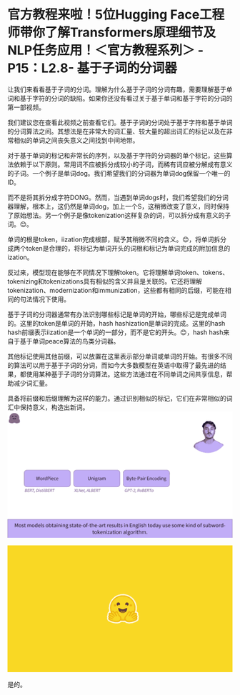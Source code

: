 # 官方教程来啦！5位Hugging Face工程师带你了解Transformers原理细节及NLP任务应用！＜官方教程系列＞ - P15：L2.8- 基于子词的分词器 

让我们来看看基于子词的分词。理解为什么基于子词的分词有趣，需要理解基于单词和基于字符的分词的缺陷。如果你还没有看过关于基于单词和基于字符的分词的第一部视频。

我们建议您在查看此视频之前查看它们。基于子词的分词处于基于字符和基于单词的分词算法之间。其想法是在非常大的词汇量、较大量的超出词汇的标记以及在非常相似的单词之间丧失意义之间找到中间地带。

对于基于单词的标记和非常长的序列，以及基于字符的分词器的单个标记，这些算法依赖于以下原则。常用词不应被拆分成较小的子词，而稀有词应被分解成有意义的子词。一个例子是单词dog。我们希望我们的分词器为单词dog保留一个唯一的ID。

而不是将其拆分成字符DONG。然而，当遇到单词dogs时，我们希望我们的分词器理解，根本上，这仍然是单词dog，加上一个S，这稍微改变了意义，同时保持了原始想法。另一个例子是像tokenization这样复杂的词，可以拆分成有意义的子词。😊。

单词的根是token，iization完成根部，赋予其稍微不同的含义。😊，将单词拆分成两个token是合理的，将标记为单词开头的词根和标记为单词完成的附加信息的ization。

反过来，模型现在能够在不同情况下理解token。它将理解单词token、tokens、tokenizing和tokenizations具有相似的含义并且是关联的。它还将理解tokenization、modernization和immunization，这些都有相同的后缀，可能在相同的句法情况下使用。

基于子词的分词器通常有办法识别哪些标记是单词的开始，哪些标记是完成单词的。这里的token是单词的开始，hash hashization是单词的完成。这里的hash hash前缀表示iization是一个单词的一部分，而不是它的开头。😊，hash hash来自于基于单词peace算法的鸟类分词器。

其他标记使用其他前缀，可以放置在这里表示部分单词或单词的开始。有很多不同的算法可以用于基于子词的分词，而如今大多数模型在英语中取得了最先进的结果，都使用某种基于子词的分词算法。这些方法通过在不同单词之间共享信息，帮助减少词汇量。

具备将前缀和后缀理解为这样的能力。通过识别相似的标记，它们在非常相似的词汇中保持意义，构造出新词。![](img/682dd3ed84761ab915a2a8c8a20c6be7_1.png)

![](img/682dd3ed84761ab915a2a8c8a20c6be7_2.png)

是的。
